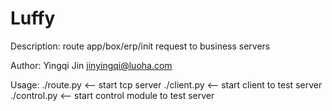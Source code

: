# Luffy

Description:
route app/box/erp/init request to business servers

Author:
Yingqi Jin <jinyingqi@luoha.com>

Usage:
./route.py <-- start tcp server
./client.py <-- start client to test server
./control.py <-- start control module to test server

